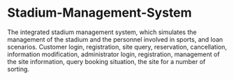 # Stadium-Management-System
The integrated stadium management system, which simulates the management of the stadium and the personnel involved in sports, and loan scenarios. Customer login, registration, site query, reservation, cancellation, information modification, administrator login, registration, management of the site information, query booking situation, the site for a number of sorting.
